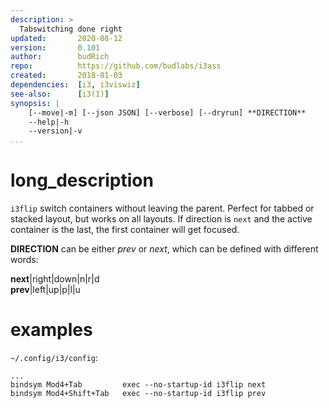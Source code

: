 ```yaml
---
description: >
  Tabswitching done right
updated:       2020-08-12
version:       0.101
author:        budRich
repo:          https://github.com/budlabs/i3ass
created:       2018-01-03
dependencies:  [i3, i3viswiz]
see-also:      [i3(1)]
synopsis: |
    [--move|-m] [--json JSON] [--verbose] [--dryrun] **DIRECTION**
    --help|-h
    --version|-v
...
```


# long_description

`i3flip` switch containers without leaving the parent. Perfect for tabbed or stacked layout, but works on all layouts. If direction is `next` and the active container is the last, the first container will get focused.  

**DIRECTION** can be either *prev* or *next*, which can be defined with different words:  

**next**|right|down|n|r|d  
**prev**|left|up|p|l|u  

# examples

`~/.config/i3/config`:  
``` text
...
bindsym Mod4+Tab         exec --no-startup-id i3flip next
bindsym Mod4+Shift+Tab   exec --no-startup-id i3flip prev
```

